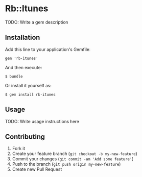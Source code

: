 # Rb::Itunes

TODO: Write a gem description

## Installation

Add this line to your application's Gemfile:

    gem 'rb-itunes'

And then execute:

    $ bundle

Or install it yourself as:

    $ gem install rb-itunes

## Usage

TODO: Write usage instructions here

## Contributing

1. Fork it
2. Create your feature branch (`git checkout -b my-new-feature`)
3. Commit your changes (`git commit -am 'Add some feature'`)
4. Push to the branch (`git push origin my-new-feature`)
5. Create new Pull Request
